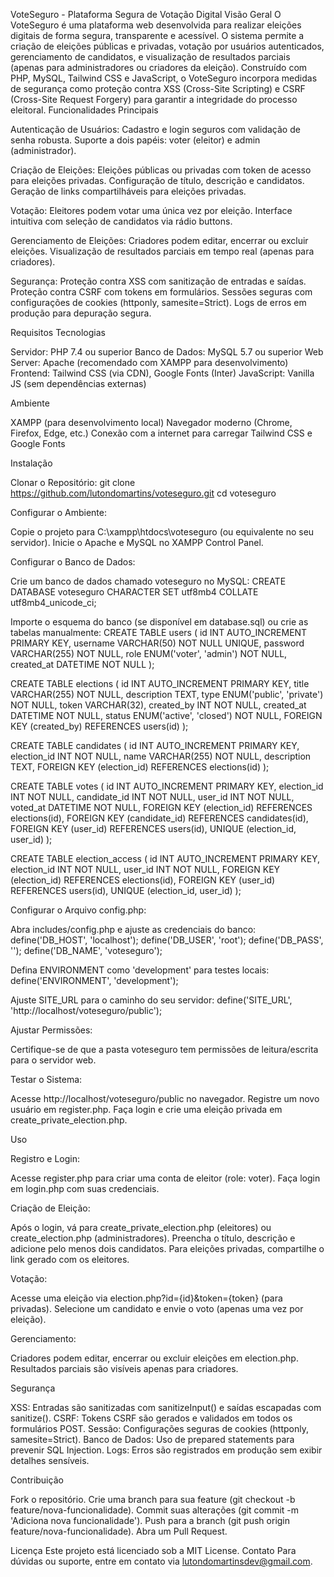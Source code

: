 VoteSeguro - Plataforma Segura de Votação Digital
Visão Geral
O VoteSeguro é uma plataforma web desenvolvida para realizar eleições digitais de forma segura, transparente e acessível. O sistema permite a criação de eleições públicas e privadas, votação por usuários autenticados, gerenciamento de candidatos, e visualização de resultados parciais (apenas para administradores ou criadores da eleição). Construído com PHP, MySQL, Tailwind CSS e JavaScript, o VoteSeguro incorpora medidas de segurança como proteção contra XSS (Cross-Site Scripting) e CSRF (Cross-Site Request Forgery) para garantir a integridade do processo eleitoral.
Funcionalidades Principais

Autenticação de Usuários:
Cadastro e login seguros com validação de senha robusta.
Suporte a dois papéis: voter (eleitor) e admin (administrador).


Criação de Eleições:
Eleições públicas ou privadas com token de acesso para eleições privadas.
Configuração de título, descrição e candidatos.
Geração de links compartilháveis para eleições privadas.


Votação:
Eleitores podem votar uma única vez por eleição.
Interface intuitiva com seleção de candidatos via rádio buttons.


Gerenciamento de Eleições:
Criadores podem editar, encerrar ou excluir eleições.
Visualização de resultados parciais em tempo real (apenas para criadores).


Segurança:
Proteção contra XSS com sanitização de entradas e saídas.
Proteção contra CSRF com tokens em formulários.
Sessões seguras com configurações de cookies (httponly, samesite=Strict).
Logs de erros em produção para depuração segura.



Requisitos
Tecnologias

Servidor: PHP 7.4 ou superior
Banco de Dados: MySQL 5.7 ou superior
Web Server: Apache (recomendado com XAMPP para desenvolvimento)
Frontend: Tailwind CSS (via CDN), Google Fonts (Inter)
JavaScript: Vanilla JS (sem dependências externas)

Ambiente

XAMPP (para desenvolvimento local)
Navegador moderno (Chrome, Firefox, Edge, etc.)
Conexão com a internet para carregar Tailwind CSS e Google Fonts

Instalação

Clonar o Repositório:
git clone https://github.com/lutondomartins/voteseguro.git
cd voteseguro


Configurar o Ambiente:

Copie o projeto para C:\xampp\htdocs\voteseguro (ou equivalente no seu servidor).
Inicie o Apache e MySQL no XAMPP Control Panel.


Configurar o Banco de Dados:

Crie um banco de dados chamado voteseguro no MySQL:
CREATE DATABASE voteseguro CHARACTER SET utf8mb4 COLLATE utf8mb4_unicode_ci;


Importe o esquema do banco (se disponível em database.sql) ou crie as tabelas manualmente:
CREATE TABLE users (
    id INT AUTO_INCREMENT PRIMARY KEY,
    username VARCHAR(50) NOT NULL UNIQUE,
    password VARCHAR(255) NOT NULL,
    role ENUM('voter', 'admin') NOT NULL,
    created_at DATETIME NOT NULL
);

CREATE TABLE elections (
    id INT AUTO_INCREMENT PRIMARY KEY,
    title VARCHAR(255) NOT NULL,
    description TEXT,
    type ENUM('public', 'private') NOT NULL,
    token VARCHAR(32),
    created_by INT NOT NULL,
    created_at DATETIME NOT NULL,
    status ENUM('active', 'closed') NOT NULL,
    FOREIGN KEY (created_by) REFERENCES users(id)
);

CREATE TABLE candidates (
    id INT AUTO_INCREMENT PRIMARY KEY,
    election_id INT NOT NULL,
    name VARCHAR(255) NOT NULL,
    description TEXT,
    FOREIGN KEY (election_id) REFERENCES elections(id)
);

CREATE TABLE votes (
    id INT AUTO_INCREMENT PRIMARY KEY,
    election_id INT NOT NULL,
    candidate_id INT NOT NULL,
    user_id INT NOT NULL,
    voted_at DATETIME NOT NULL,
    FOREIGN KEY (election_id) REFERENCES elections(id),
    FOREIGN KEY (candidate_id) REFERENCES candidates(id),
    FOREIGN KEY (user_id) REFERENCES users(id),
    UNIQUE (election_id, user_id)
);

CREATE TABLE election_access (
    id INT AUTO_INCREMENT PRIMARY KEY,
    election_id INT NOT NULL,
    user_id INT NOT NULL,
    FOREIGN KEY (election_id) REFERENCES elections(id),
    FOREIGN KEY (user_id) REFERENCES users(id),
    UNIQUE (election_id, user_id)
);




Configurar o Arquivo config.php:

Abra includes/config.php e ajuste as credenciais do banco:
define('DB_HOST', 'localhost');
define('DB_USER', 'root');
define('DB_PASS', '');
define('DB_NAME', 'voteseguro');


Defina ENVIRONMENT como 'development' para testes locais:
define('ENVIRONMENT', 'development');


Ajuste SITE_URL para o caminho do seu servidor:
define('SITE_URL', 'http://localhost/voteseguro/public');




Ajustar Permissões:

Certifique-se de que a pasta voteseguro tem permissões de leitura/escrita para o servidor web.


Testar o Sistema:

Acesse http://localhost/voteseguro/public no navegador.
Registre um novo usuário em register.php.
Faça login e crie uma eleição privada em create_private_election.php.



Uso

Registro e Login:

Acesse register.php para criar uma conta de eleitor (role: voter).
Faça login em login.php com suas credenciais.


Criação de Eleição:

Após o login, vá para create_private_election.php (eleitores) ou create_election.php (administradores).
Preencha o título, descrição e adicione pelo menos dois candidatos.
Para eleições privadas, compartilhe o link gerado com os eleitores.


Votação:

Acesse uma eleição via election.php?id={id}&token={token} (para privadas).
Selecione um candidato e envie o voto (apenas uma vez por eleição).


Gerenciamento:

Criadores podem editar, encerrar ou excluir eleições em election.php.
Resultados parciais são visíveis apenas para criadores.



Segurança

XSS: Entradas são sanitizadas com sanitizeInput() e saídas escapadas com sanitize().
CSRF: Tokens CSRF são gerados e validados em todos os formulários POST.
Sessão: Configurações seguras de cookies (httponly, samesite=Strict).
Banco de Dados: Uso de prepared statements para prevenir SQL Injection.
Logs: Erros são registrados em produção sem exibir detalhes sensíveis.

Contribuição

Fork o repositório.
Crie uma branch para sua feature (git checkout -b feature/nova-funcionalidade).
Commit suas alterações (git commit -m 'Adiciona nova funcionalidade').
Push para a branch (git push origin feature/nova-funcionalidade).
Abra um Pull Request.

Licença
Este projeto está licenciado sob a MIT License.
Contato
Para dúvidas ou suporte, entre em contato via lutondomartinsdev@gmail.com.
